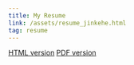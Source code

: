 ```yaml
---
title: My Resume
link: /assets/resume_jinkehe.html 
tag: resume
---
```


[HTML version](/assets/resume_jinkehe.html) [PDF version](/assets/resume_jinkehe.pdf)

